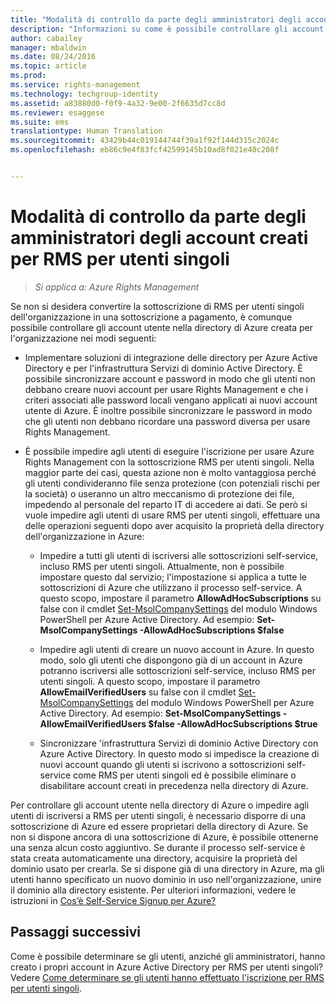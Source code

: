 ```yaml
---
title: "Modalità di controllo da parte degli amministratori degli account creati per RMS per utenti singoli | Azure RMS"
description: "Informazioni su come è possibile controllare gli account utente in Azure Active Directory se non si vuole convertire la sottoscrizione di RMS per utenti singoli dell'organizzazione in una sottoscrizione a pagamento."
author: cabailey
manager: mbaldwin
ms.date: 08/24/2016
ms.topic: article
ms.prod: 
ms.service: rights-management
ms.technology: techgroup-identity
ms.assetid: a83880d0-f0f9-4a32-9e00-2f6635d7cc8d
ms.reviewer: esaggese
ms.suite: ems
translationtype: Human Translation
ms.sourcegitcommit: 43429b44c019144744f39a1f92f144d315c2024c
ms.openlocfilehash: eb86c9e4f83fcf42599145b10ad8f021e40c208f


---
```




# Modalità di controllo da parte degli amministratori degli account creati per RMS per utenti singoli

>*Si applica a: Azure Rights Management*


Se non si desidera convertire la sottoscrizione di RMS per utenti singoli dell'organizzazione in una sottoscrizione a pagamento, è comunque possibile controllare gli account utente nella directory di Azure creata per l'organizzazione nei modi seguenti:

-   Implementare soluzioni di integrazione delle directory per Azure Active Directory e per l'infrastruttura Servizi di dominio Active Directory. È possibile sincronizzare account e password in modo che gli utenti non debbano creare nuovi account per usare Rights Management e che i criteri associati alle password locali vengano applicati ai nuovi account utente di Azure. È inoltre possibile sincronizzare le password in modo che gli utenti non debbano ricordare una password diversa per usare Rights Management.

-   È possibile impedire agli utenti di eseguire l'iscrizione per usare Azure Rights Management con la sottoscrizione RMS per utenti singoli. Nella maggior parte dei casi, questa azione non è molto vantaggiosa perché gli utenti condivideranno file senza protezione (con potenziali rischi per la società) o useranno un altro meccanismo di protezione dei file, impedendo al personale del reparto IT di accedere ai dati. Se però si vuole impedire agli utenti di usare RMS per utenti singoli, effettuare una delle operazioni seguenti dopo aver acquisito la proprietà della directory dell'organizzazione in Azure:

    -   Impedire a tutti gli utenti di iscriversi alle sottoscrizioni self-service, incluso RMS per utenti singoli.  Attualmente, non è possibile impostare questo dal servizio; l'impostazione si applica a tutte le sottoscrizioni di Azure che utilizzano il processo self-service. A questo scopo, impostare il parametro **AllowAdHocSubscriptions** su false con il cmdlet [Set-MsolCompanySettings](http://technet.microsoft.com/library/dn194127.aspx) del modulo Windows PowerShell per Azure Active Directory. Ad esempio: **Set-MsolCompanySettings -AllowAdHocSubscriptions $false**

    -   Impedire agli utenti di creare un nuovo account in Azure. In questo modo, solo gli utenti che dispongono già di un account in Azure potranno iscriversi alle sottoscrizioni self-service, incluso RMS per utenti singoli.  A questo scopo, impostare il parametro **AllowEmailVerifiedUsers** su false con il cmdlet [Set-MsolCompanySettings](http://technet.microsoft.com/library/dn194127.aspx) del modulo Windows PowerShell per Azure Active Directory. Ad esempio: **Set-MsolCompanySettings -AllowEmailVerifiedUsers $false -AllowAdHocSubscriptions $true**

    -   Sincronizzare 'infrastruttura Servizi di dominio Active Directory con Azure Active Directory. In questo modo si impedisce la creazione di nuovi account quando gli utenti si iscrivono a sottoscrizioni self-service come RMS per utenti singoli ed è possibile eliminare o disabilitare account creati in precedenza nella directory di Azure.

Per controllare gli account utente nella directory di Azure o impedire agli utenti di iscriversi a RMS per utenti singoli, è necessario disporre di una sottoscrizione di Azure ed essere proprietari della directory di Azure. Se non si dispone ancora di una sottoscrizione di Azure, è possibile ottenerne una senza alcun costo aggiuntivo. Se durante il processo self-service è stata creata automaticamente una directory, acquisire la proprietà del dominio usato per crearla. Se si dispone già di una directory in Azure, ma gli utenti hanno specificato un nuovo dominio in uso nell'organizzazione, unire il dominio alla directory esistente. Per ulteriori informazioni, vedere le istruzioni in [Cos’è Self-Service Signup per Azure?](https://azure.microsoft.com/documentation/articles/active-directory-self-service-signup/)


## Passaggi successivi

Come è possibile determinare se gli utenti, anziché gli amministratori, hanno creato i propri account in Azure Active Directory per RMS per utenti singoli?  Vedere [Come determinare se gli utenti hanno effettuato l'iscrizione per RMS per utenti singoli](rms-for-individuals-identify-sign-up.md).



<!--HONumber=Aug16_HO4-->


